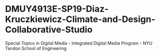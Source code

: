 # DMUY4913E-SP19-Diaz-Kruczkiewicz-Climate-and-Design-Collaborative-Studio
Special Topics in Digital Media - Integrated Digital Media Program - NYU Tandon School of Engineering
